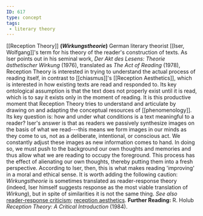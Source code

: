 ```yaml
---
ID: 617
type: concept
tags: 
 - literary theory
---
```


[[Reception Theory]]
**(*Wirkungstheorie*)** German literary theorist [[Iser, Wolfgang]]'s term for his theory
of the reader's construction of texts. As Iser points out in his seminal
work, *Der Akt des Lesens: Theorie ästhetischer Wirkung* (1976),
translated as *The Act of Reading* (1978), Reception Theory is
interested in trying to understand the actual process of reading itself,
in contrast to [[chiasmus]]'s
[[Reception Aesthetics]],
which is interested in how existing texts are read and responded to. Its
key ontological assumption is that the text does not properly exist
until it is read, which is to say it exists only in the moment of
reading. It is this productive moment that Reception Theory tries to
understand and articulate by drawing on and adapting the conceptual
resources of
[[phenomenology]]. Its key
question is: how and under what conditions is a text meaningful to a
reader? Iser's answer is that as readers we passively synthesize images
on the basis of what we read---this means we form images in our minds as
they come to us, not as a deliberate, intentional, or conscious act. We
constantly adjust these images as new information comes to hand. In
doing so, we must push to the background our own thoughts and memories
and thus allow what we are reading to occupy the foreground. This
process has the effect of alienating our own thoughts, thereby putting
them into a fresh perspective. According to Iser, then, this is what
makes reading 'improving' in a moral and ethical sense. It is worth
adding the following caution: *Wirkungstheorie* is sometimes translated
as reader-response theory (indeed, Iser himself suggests response as the
most viable translation of *Wirkung*), but in spite of similarities it
is not the same thing. *See also* [reader-response
criticism](#Xca4f2d684b9d19b8ff65f14af279e58b3616dc3); [reception
aesthetics](#X0e8ce5544acb85dc53e1b08e255f8325405d7af).
**Further Reading:** R. Holub *Reception Theory: A Critical
Introduction* (1984).
